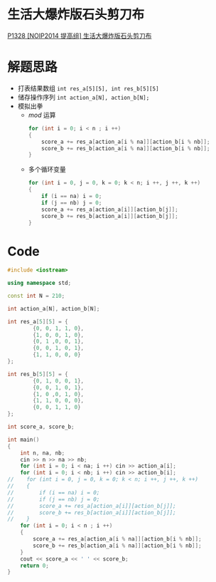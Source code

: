 # 生活大爆炸版石头剪刀布
[P1328 [NOIP2014 提高组] 生活大爆炸版石头剪刀布](https://www.luogu.com.cn/problem/P1328)

# 解题思路
- 打表结果数组 `int res_a[5][5], int res_b[5][5]`
- 储存操作序列 `int action_a[N], action_b[N];`
- 模拟出拳
  - $mod$ 运算
    ```cpp
    for (int i = 0; i < n ; i ++)
    {
        score_a += res_a[action_a[i % na]][action_b[i % nb]];
        score_b += res_b[action_a[i % na]][action_b[i % nb]];
    }
    ```
  - 多个循环变量
    ```cpp
    for (int i = 0, j = 0, k = 0; k < n; i ++, j ++, k ++)
    {
        if (i == na) i = 0;
        if (j == nb) j = 0;
        score_a += res_a[action_a[i]][action_b[j]];
        score_b += res_b[action_a[i]][action_b[j]];
    }
    ```

# Code 
```cpp
#include <iostream>

using namespace std;

const int N = 210;

int action_a[N], action_b[N];

int res_a[5][5] = {
        {0, 0, 1, 1, 0},
        {1, 0, 0, 1, 0},
        {0, 1 ,0, 0, 1},
        {0, 0, 1, 0, 1},
        {1, 1, 0, 0, 0}
};

int res_b[5][5] = {
        {0, 1, 0, 0, 1},
        {0, 0, 1, 0, 1},
        {1, 0 ,0, 1, 0},
        {1, 1, 0, 0, 0},
        {0, 0, 1, 1, 0}
};

int score_a, score_b;

int main()
{
    int n, na, nb;
    cin >> n >> na >> nb;
    for (int i = 0; i < na; i ++) cin >> action_a[i];
    for (int i = 0; i < nb; i ++) cin >> action_b[i];
//    for (int i = 0, j = 0, k = 0; k < n; i ++, j ++, k ++)
//    {
//        if (i == na) i = 0;
//        if (j == nb) j = 0;
//        score_a += res_a[action_a[i]][action_b[j]];
//        score_b += res_b[action_a[i]][action_b[j]];
//    }
    for (int i = 0; i < n ; i ++)
    {
        score_a += res_a[action_a[i % na]][action_b[i % nb]];
        score_b += res_b[action_a[i % na]][action_b[i % nb]];
    }
    cout << score_a << ' ' << score_b;
    return 0;
}
```